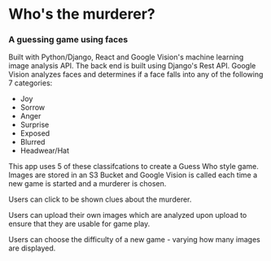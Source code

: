 # Who's the murderer?
### A guessing game using faces

Built with Python/Django, React and Google Vision's machine learning image analysis API. The back end is built using Django's Rest API. Google Vision analyzes faces and determines if a face falls into any of the following 7 categories: 
 - Joy
 - Sorrow
 - Anger
 - Surprise
 - Exposed
 - Blurred
 - Headwear/Hat

This app uses 5 of these classifcations to create a Guess Who style game.  Images are stored in an S3 Bucket and Google Vision is called each time a new game is started and a murderer is chosen.

Users can click to be shown clues about the murderer.

Users can upload their own images which are analyzed upon upload to ensure that they are usable for game play.

Users can choose the difficulty of a new game - varying how many images are displayed.
